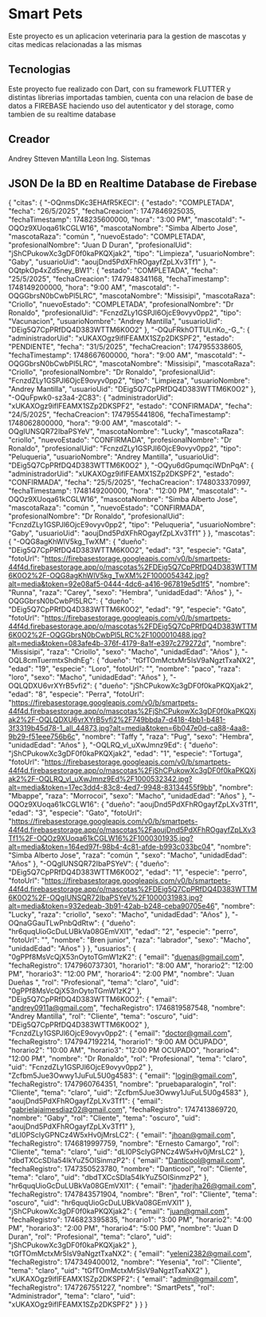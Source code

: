 # Smart Pets

Este proyecto es un aplicacion veterinaria para la gestion de mascotas y citas medicas
relacionadas a las mismas

## Tecnologias

Este proyecto fue realizado con Dart, con su framework FLUTTER y distintas librerias importadas
tambien, cuenta con una relacion de base de datos a FIREBASE haciendo uso del autenticator y del
storage, como tambien de su realtime database

## Creador

Andrey Stteven Mantilla Leon 
Ing. Sistemas

## JSON De la BD en Realtime Database de Firebase

{
  "citas": {
    "-OQnmsDKc3EHAfR5KECI": {
      "estado": "COMPLETADA",
      "fecha": "26/5/2025",
      "fechaCreacion": 1747846925035,
      "fechaTimestamp": 1748235600000,
      "hora": "3:00 PM",
      "mascotaId": "-OQOz9XUoqa61kCGLW16",
      "mascotaNombre": "Simba Alberto Jose",
      "mascotaRaza": "común ",
      "nuevoEstado": "COMPLETADA",
      "profesionalNombre": "Juan D Duran",
      "profesionalUid": "jShCPukowXc3gDF0f0kaPKQXjak2",
      "tipo": "Limpieza",
      "usuarioNombre": "Gaby",
      "usuarioUid": "aoujDnd5PdXFhROgayfZpLXv3Tf1"
    },
    "-OQtpkOp4xZd5ney_BW1": {
      "estado": "COMPLETADA",
      "fecha": "25/5/2025",
      "fechaCreacion": 1747948341168,
      "fechaTimestamp": 1748149200000,
      "hora": "9:00 AM",
      "mascotaId": "-OQGGbrsN0bCwbPl5LRC",
      "mascotaNombre": "Missisipi",
      "mascotaRaza": "Criollo",
      "nuevoEstado": "COMPLETADA",
      "profesionalNombre": "Dr Ronaldo",
      "profesionalUid": "FcnzdZLy1GSPJl6OjcE9ovyv0pp2",
      "tipo": "Vacunacion",
      "usuarioNombre": "Andrey Mantilla",
      "usuarioUid": "DEig5Q7CpPRfDQ4D383WTTM6K0O2"
    },
    "-OQuFRkhOTTULnKo_-G_": {
      "administradorUid": "xUKAXOgz9iflFEAMX1SZp2DKSPF2",
      "estado": "PENDIENTE",
      "fecha": "31/5/2025",
      "fechaCreacion": 1747955338605,
      "fechaTimestamp": 1748667600000,
      "hora": "9:00 AM",
      "mascotaId": "-OQGGbrsN0bCwbPl5LRC",
      "mascotaNombre": "Missisipi",
      "mascotaRaza": "Criollo",
      "profesionalNombre": "Dr Ronaldo",
      "profesionalUid": "FcnzdZLy1GSPJl6OjcE9ovyv0pp2",
      "tipo": "Limpieza",
      "usuarioNombre": "Andrey Mantilla",
      "usuarioUid": "DEig5Q7CpPRfDQ4D383WTTM6K0O2"
    },
    "-OQuFpwk0-sz3a4-2C83": {
      "administradorUid": "xUKAXOgz9iflFEAMX1SZp2DKSPF2",
      "estado": "CONFIRMADA",
      "fecha": "24/5/2025",
      "fechaCreacion": 1747955441806,
      "fechaTimestamp": 1748062800000,
      "hora": "9:00 AM",
      "mascotaId": "-OQgIUNSQR72IbaPSYeV",
      "mascotaNombre": "Lucky",
      "mascotaRaza": "criollo",
      "nuevoEstado": "CONFIRMADA",
      "profesionalNombre": "Dr Ronaldo",
      "profesionalUid": "FcnzdZLy1GSPJl6OjcE9ovyv0pp2",
      "tipo": "Peluqueria",
      "usuarioNombre": "Andrey Mantilla",
      "usuarioUid": "DEig5Q7CpPRfDQ4D383WTTM6K0O2"
    },
    "-OQyu6dGpumqciWDnPqA": {
      "administradorUid": "xUKAXOgz9iflFEAMX1SZp2DKSPF2",
      "estado": "CONFIRMADA",
      "fecha": "25/5/2025",
      "fechaCreacion": 1748033370997,
      "fechaTimestamp": 1748149200000,
      "hora": "12:00 PM",
      "mascotaId": "-OQOz9XUoqa61kCGLW16",
      "mascotaNombre": "Simba Alberto Jose",
      "mascotaRaza": "común ",
      "nuevoEstado": "CONFIRMADA",
      "profesionalNombre": "Dr Ronaldo",
      "profesionalUid": "FcnzdZLy1GSPJl6OjcE9ovyv0pp2",
      "tipo": "Peluqueria",
      "usuarioNombre": "Gaby",
      "usuarioUid": "aoujDnd5PdXFhROgayfZpLXv3Tf1"
    }
  },
  "mascotas": {
    "-OQG8agKhWlV5kg_TwXM": {
      "dueño": "DEig5Q7CpPRfDQ4D383WTTM6K0O2",
      "edad": "3",
      "especie": "Gata",
      "fotoUrl": "https://firebasestorage.googleapis.com/v0/b/smartpets-44f4d.firebasestorage.app/o/mascotas%2FDEig5Q7CpPRfDQ4D383WTTM6K0O2%2F-OQG8agKhWlV5kg_TwXM%2F1000054342.jpg?alt=media&token=92e08af5-0444-4dc6-a416-967819e5d1f5",
      "nombre": "Runna",
      "raza": "Carey",
      "sexo": "Hembra",
      "unidadEdad": "Años"
    },
    "-OQGGbrsN0bCwbPl5LRC": {
      "dueño": "DEig5Q7CpPRfDQ4D383WTTM6K0O2",
      "edad": "9",
      "especie": "Gato",
      "fotoUrl": "https://firebasestorage.googleapis.com/v0/b/smartpets-44f4d.firebasestorage.app/o/mascotas%2FDEig5Q7CpPRfDQ4D383WTTM6K0O2%2F-OQGGbrsN0bCwbPl5LRC%2F1000010488.jpg?alt=media&token=083afe4b-376f-4179-8a1f-e397c279272d",
      "nombre": "Missisipi",
      "raza": "Criollo",
      "sexo": "Macho",
      "unidadEdad": "Años"
    },
    "-OQL8cmTuermtxShdhEg": {
      "dueño": "tGfTOmMctxMr5IsV9aNgztTxaNX2",
      "edad": "19",
      "especie": "Loro",
      "fotoUrl": "",
      "nombre": "paco",
      "raza": "loro",
      "sexo": "Macho",
      "unidadEdad": "Años"
    },
    "-OQLQDXU6vrXYrB5vfi2": {
      "dueño": "jShCPukowXc3gDF0f0kaPKQXjak2",
      "edad": "8",
      "especie": "Perra",
      "fotoUrl": "https://firebasestorage.googleapis.com/v0/b/smartpets-44f4d.firebasestorage.app/o/mascotas%2FjShCPukowXc3gDF0f0kaPKQXjak2%2F-OQLQDXU6vrXYrB5vfi2%2F749bbda7-d418-4bb1-b481-3f3319b45d78-1_all_44873.jpg?alt=media&token=6b047e0d-ca88-4aa8-9b29-f51eee756b6c",
      "nombre": "Taffy ",
      "raza": "Pug",
      "sexo": "Hembra",
      "unidadEdad": "Años"
    },
    "-OQLRQ_vl_uXwJmnz9Ed": {
      "dueño": "jShCPukowXc3gDF0f0kaPKQXjak2",
      "edad": "1",
      "especie": "Tortuga",
      "fotoUrl": "https://firebasestorage.googleapis.com/v0/b/smartpets-44f4d.firebasestorage.app/o/mascotas%2FjShCPukowXc3gDF0f0kaPKQXjak2%2F-OQLRQ_vl_uXwJmnz9Ed%2F1000532342.jpg?alt=media&token=17ec3dd4-83c8-4ed7-9948-83134455f9bb",
      "nombre": "Mbappe",
      "raza": "Morrocoi",
      "sexo": "Macho",
      "unidadEdad": "Años"
    },
    "-OQOz9XUoqa61kCGLW16": {
      "dueño": "aoujDnd5PdXFhROgayfZpLXv3Tf1",
      "edad": "3",
      "especie": "Gato",
      "fotoUrl": "https://firebasestorage.googleapis.com/v0/b/smartpets-44f4d.firebasestorage.app/o/mascotas%2FaoujDnd5PdXFhROgayfZpLXv3Tf1%2F-OQOz9XUoqa61kCGLW16%2F1000301935.jpg?alt=media&token=164ed97f-98b4-4c81-afde-b993c033bc04",
      "nombre": "Simba Alberto Jose",
      "raza": "común ",
      "sexo": "Macho",
      "unidadEdad": "Años"
    },
    "-OQgIUNSQR72IbaPSYeV": {
      "dueño": "DEig5Q7CpPRfDQ4D383WTTM6K0O2",
      "edad": "1",
      "especie": "perro",
      "fotoUrl": "https://firebasestorage.googleapis.com/v0/b/smartpets-44f4d.firebasestorage.app/o/mascotas%2FDEig5Q7CpPRfDQ4D383WTTM6K0O2%2F-OQgIUNSQR72IbaPSYeV%2F1000031983.jpg?alt=media&token=932edeab-3b91-42ab-b248-ceba90705e46",
      "nombre": "Lucky",
      "raza": "criollo",
      "sexo": "Macho",
      "unidadEdad": "Años"
    },
    "-OQnaGGauTLwPnbQdRtw": {
      "dueño": "hr6quqUioGcDuLUBkVa08GEmVXl1",
      "edad": "2",
      "especie": "perro",
      "fotoUrl": "",
      "nombre": "Bren junior",
      "raza": "labrador",
      "sexo": "Macho",
      "unidadEdad": "Años"
    }
  },
  "usuarios": {
    "0gPPf8MsVcQjX53nOytoTGmW1zK2": {
      "email": "duenas@gmail.com",
      "fechaRegistro": 1747960737301,
      "horario1": "8:00 AM",
      "horario2": "12:00 PM",
      "horario3": "12:00 PM",
      "horario4": "2:00 PM",
      "nombre": "Juan Dueñas ",
      "rol": "Profesional",
      "tema": "claro",
      "uid": "0gPPf8MsVcQjX53nOytoTGmW1zK2"
    },
    "DEig5Q7CpPRfDQ4D383WTTM6K0O2": {
      "email": "andrey0911a@gmail.com",
      "fechaRegistro": 1746819587548,
      "nombre": "Andrey Mantilla",
      "rol": "Cliente",
      "tema": "oscuro",
      "uid": "DEig5Q7CpPRfDQ4D383WTTM6K0O2"
    },
    "FcnzdZLy1GSPJl6OjcE9ovyv0pp2": {
      "email": "doctor@gmail.com",
      "fechaRegistro": 1747947192214,
      "horario1": "9:00 AM OCUPADO",
      "horario2": "10:00 AM",
      "horario3": "12:00 PM OCUPADO",
      "horario4": "12:00 PM",
      "nombre": "Dr Ronaldo",
      "rol": "Profesional",
      "tema": "claro",
      "uid": "FcnzdZLy1GSPJl6OjcE9ovyv0pp2"
    },
    "Zcfbm5Jue3Owwy1JuFuL5U0g4583": {
      "email": "login@gmail.com",
      "fechaRegistro": 1747960764351,
      "nombre": "pruebaparalogin",
      "rol": "Cliente",
      "tema": "claro",
      "uid": "Zcfbm5Jue3Owwy1JuFuL5U0g4583"
    },
    "aoujDnd5PdXFhROgayfZpLXv3Tf1": {
      "email": "gabrielajaimesdiaz02@gmail.com",
      "fechaRegistro": 1747413869720,
      "nombre": "Gaby",
      "rol": "Cliente",
      "tema": "oscuro",
      "uid": "aoujDnd5PdXFhROgayfZpLXv3Tf1"
    },
    "dLI0PScIyGPNCz4W5xHv0jMrsLC2": {
      "email": "jhoan@gmail.com",
      "fechaRegistro": 1746819997759,
      "nombre": "Ernesto Camargo",
      "rol": "Cliente",
      "tema": "claro",
      "uid": "dLI0PScIyGPNCz4W5xHv0jMrsLC2"
    },
    "dbdTXCcSDIa54IkYuZ5OISinmzP2": {
      "email": "Danticool@gmail.com",
      "fechaRegistro": 1747350523780,
      "nombre": "Danticool",
      "rol": "Cliente",
      "tema": "claro",
      "uid": "dbdTXCcSDIa54IkYuZ5OISinmzP2"
    },
    "hr6quqUioGcDuLUBkVa08GEmVXl1": {
      "email": "jhaderjha26@gmail.com",
      "fechaRegistro": 1747843571904,
      "nombre": "Bren",
      "rol": "Cliente",
      "tema": "oscuro",
      "uid": "hr6quqUioGcDuLUBkVa08GEmVXl1"
    },
    "jShCPukowXc3gDF0f0kaPKQXjak2": {
      "email": "juan@gmail.com",
      "fechaRegistro": 1746823395835,
      "horario1": "3:00 PM",
      "horario2": "4:00 PM",
      "horario3": "2:00 PM",
      "horario4": "5:00 PM",
      "nombre": "Juan D Duran",
      "rol": "Profesional",
      "tema": "claro",
      "uid": "jShCPukowXc3gDF0f0kaPKQXjak2"
    },
    "tGfTOmMctxMr5IsV9aNgztTxaNX2": {
      "email": "yeleni2382@gmail.com",
      "fechaRegistro": 1747349400012,
      "nombre": "Yesenia",
      "rol": "Cliente",
      "tema": "claro",
      "uid": "tGfTOmMctxMr5IsV9aNgztTxaNX2"
    },
    "xUKAXOgz9iflFEAMX1SZp2DKSPF2": {
      "email": "admin@gmail.com",
      "fechaRegistro": 1747267551227,
      "nombre": "SmartPets",
      "rol": "Administrador",
      "tema": "claro",
      "uid": "xUKAXOgz9iflFEAMX1SZp2DKSPF2"
    }
  }
}
